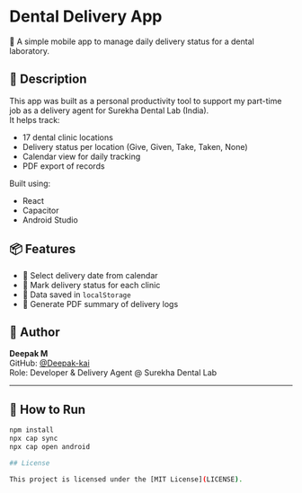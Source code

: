# Dental Delivery App

🚚 A simple mobile app to manage daily delivery status for a dental laboratory.

## 🧾 Description

This app was built as a personal productivity tool to support my part-time job as a delivery agent for Surekha Dental Lab (India).  
It helps track:

- 17 dental clinic locations
- Delivery status per location (Give, Given, Take, Taken, None)
- Calendar view for daily tracking
- PDF export of records

Built using:
- React
- Capacitor
- Android Studio

## 📦 Features

- 📅 Select delivery date from calendar
- 🏥 Mark delivery status for each clinic
- 💾 Data saved in `localStorage`
- 📄 Generate PDF summary of delivery logs

## 💼 Author

**Deepak M**  
GitHub: [@Deepak-kai](https://github.com/Deepak-kai)  
Role: Developer & Delivery Agent @ Surekha Dental Lab

---

## 🔧 How to Run

```bash
npm install
npx cap sync
npx cap open android

## License

This project is licensed under the [MIT License](LICENSE).




